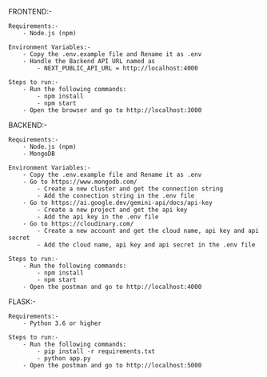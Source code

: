 FRONTEND:-

    Requirements:-
        - Node.js (npm)

    Environment Variables:-
        - Copy the .env.example file and Rename it as .env
        - Handle the Backend API URL named as
            - NEXT_PUBLIC_API_URL = http://localhost:4000

    Steps to run:-
        - Run the following commands:
            - npm install
            - npm start
        - Open the browser and go to http://localhost:3000

BACKEND:-

    Requirements:-
        - Node.js (npm)
        - MongoDB

    Environment Variables:-
        - Copy the .env.example file and Rename it as .env
        - Go to https://www.mongodb.com/
            - Create a new cluster and get the connection string
            - Add the connection string in the .env file
        - Go to https://ai.google.dev/gemini-api/docs/api-key
            - Create a new project and get the api key
            - Add the api key in the .env file
        - Go to https://cloudinary.com/
            - Create a new account and get the cloud name, api key and api secret
            - Add the cloud name, api key and api secret in the .env file

    Steps to run:-
        - Run the following commands:
            - npm install
            - npm start
        - Open the postman and go to http://localhost:4000

FLASK:-

    Requirements:-
        - Python 3.6 or higher

    Steps to run:-
        - Run the following commands:
            - pip install -r requirements.txt
            - python app.py
        - Open the postman and go to http://localhost:5000